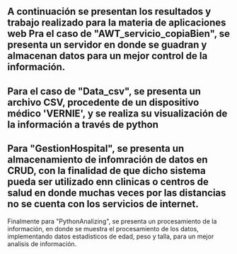 A continuación se presentan los resultados y trabajo realizado para la materia de aplicaciones web
Pra el caso de "AWT_servicio_copiaBien", se presenta un servidor en donde se guadran  y almacenan datos  para un mejor control de la información.
-----------------------------------------------------------------------------------------------------------------
Para el caso de "Data_csv", se presenta un archivo CSV, procedente de un dispositivo médico 'VERNIE', y se realiza su visualización de la información a través de python
--------------------------------------------------------------------------------------------------------------------
Para "GestionHospital", se presenta un almacenamiento de infomración de datos en CRUD, con la finalidad de que dicho sistema pueda ser utilizado enn clinicas 
o centros de salud en donde muchas veces por las distancias no se cuenta con los servicios de internet.
----------------------------------------------------------------------------------------------------------------------
Finalmente para  "PythonAnalizing", se presenta un procesamiento de la información, en donde se muestra el procesamiento de los datos, implementando datos estadisticos de 
edad, peso y talla, para un mejor analisis de información.
